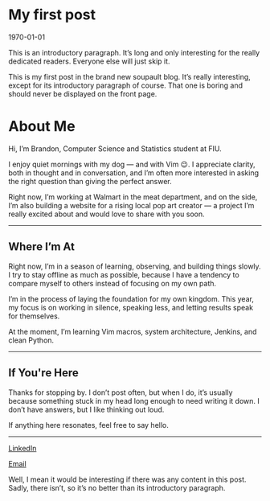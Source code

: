 # My first post

<time id="post-date">1970-01-01</time>

This is an introductory paragraph. It’s long and only interesting for the really dedicated readers.
Everyone else will just skip it.

<p id="post-excerpt">
This is my first post in the brand new soupault blog. It’s really interesting, except for its
introductory paragraph of course. That one is boring and should never be displayed on the front page.
</p>


# About Me

Hi, I’m Brandon, Computer Science and Statistics student at FIU.

I enjoy quiet mornings with my dog — and with Vim 😉. I appreciate clarity, both in thought and in conversation, and I’m often more interested in asking the right question than giving the perfect answer.

Right now, I’m working at Walmart in the meat department, and on the side, I’m also building a website for a rising local pop art creator — a project I’m really excited about and would love to share with you soon.

---

## Where I’m At

Right now, I’m in a season of learning, observing, and building things slowly. I try to stay offline as much as possible, because I have a tendency to compare myself to others instead of focusing on my own path.

I’m in the process of laying the foundation for my own kingdom. This year, my focus is on working in silence, speaking less, and letting results speak for themselves.

At the moment, I’m learning Vim macros, system architecture, Jenkins, and clean Python.

---

## If You're Here

Thanks for stopping by. I don’t post often, but when I do, it’s usually because something stuck in my head long enough to need writing it down. I don’t have answers, but I like thinking out loud.

If anything here resonates, feel free to say hello.

---
[LinkedIn](https://www.linkedin.com/in/bran-robinson/)

[Email](mailto:your.robib93@mail.broward.edu)




Well, I mean it would be interesting if there was any content in this post. Sadly, there isn’t,
so it’s no better than its introductory paragraph.
